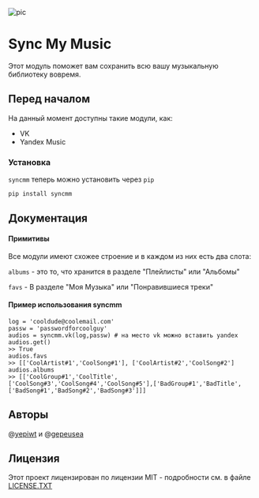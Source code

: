 ![pic](https://i.imgur.com/2BqkM3J.jpg)

Sync My Music
=============

Этот модуль поможет вам сохранить всю вашу музыкальную библиотеку вовремя.

## Перед началом

На данный момент доступны такие модули, как:

* VK
* Yandex Music

### Установка

`syncmm` теперь можно установить через `pip`

```python
pip install syncmm
```

## Документация

#### Примитивы

Все модули имеют схожее строение и в каждом из них есть два слота:

`albums` - это  то, что хранится в разделе "Плейлисты" или "Альбомы"

`favs` - В разделе "Моя Музыка" или "Понравившиеся треки"

#### Пример использования syncmm
```
log = 'cooldude@coolemail.com'
passw = 'passwordforcoolguy'
audios = syncmm.vk(log,passw) # на место vk можно вставить yandex
audios.get()
>> True
audios.favs
>> [['CoolArtist#1','CoolSong#1'], ['CoolArtist#2','CoolSong#2']
audios.albums
>> [['CoolGroup#1','CoolTitle',['CoolSong#3','CoolSong#4','CoolSong#5'],['BadGroup#1','BadTitle',['BadSong#1','BadSong#2','BadSong#3']]]
```

## Авторы

@[yepiwt](http://github.com/yepiwt "какой у меня классный ник")
 и @[gepeusea](https://github.com/gepeusea "классно рисует кстати")

## Лицензия

Этот проект лицензирован по лицензии MIT - подробности см. в файле [LICENSE.TXT](LICENSE.TXT)
